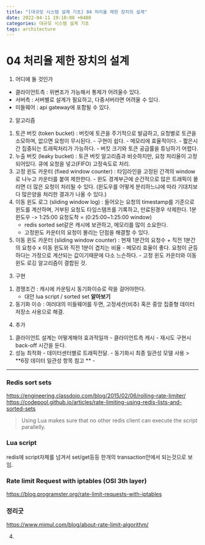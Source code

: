 ```yaml
---
title: "[대규모 시스템 설계 기초] 04 처리율 제한 장치의 설계"
date: 2022-04-11 19:10:00 +0400
categories: 대규모 시스템 설계 기초
tags: architecture
---
```

# 04 처리율 제한 장치의 설계
1. 어디에  둘 것인가
  - 클라이언트측 : 위변조가 가능해서 통제가 어려울수 있다.
  - 서버측 : 서버별로 설계가 필요하고, 다중서버라면 어려울 수 있다.
  - 미들웨어 :  api gateway에 포함될 수 있다.
2. 알고리즘
  1) 토큰 버킷 (token bucket)
    : 버킷에 토큰을 주기적으로 발급하고, 요청별로 토큰을 소모하며, 없으면 요청이 무시된다.
    - 구현이 쉽다.
    - 메모리에 효율적이다.
    - 짧은시간 집중되는 트래픽처리가 가능하다.
    - 버킷 크기와 토큰 공급률을 튜닝하기 어렵다.
  2) 누출 버킷 (leaky bucket)
    : 토큰 버킷 알고리즘과 비슷하지만, 요청 처리율이 고정되어있다. 큐에 요청을 넣고(FIFO) 고정속도로 처리.
  3) 고정 윈도 카운터 (fixed window counter)
    : 타임라인을 고정된 간격의 window로 나누고 카운터를 붙여 제한한다.
    - 윈도 경계부근에 순간적으로 많은 트래픽이 몰리면 더 많은 요청이 처리될 수 있다. (윈도우를 어떻게 분리하느냐에 따라 기대치보다 많은양을 처리한 결과가 나올 수 있다.)
  4) 이동 윈도 로그 (sliding window log)
    : 들어오는 요청의 timestamp를 기준으로 윈도를 계산하며, 거부된 요청도 타임스탬프를 기록하고,  만료된경우 삭제한다.
    1분 윈도우 -> 1:25:00 요청도착 = (0:25:00~1:25:00 window)
     - redis sorted set같은 캐시에 보관하고, 메모리를 많이 소요한다.
     -  고정윈도 카운터의 요청이 몰리는 단점을 해결할 수 있다.
  5) 이동 윈도 카운터 (sliding window counter)
    : 현재 1분간의 요청수 + 직전 1분간의 요청수 x 이동 윈도와 직전 1분이 겹치는 비율
    - 메모리 효율이 좋다. 요청이 균등하다는 가정으로 계산되는 값이기때문에 다소 느슨하다.
    - 고정 윈도 카운터와 이동 윈도 로깅 알고리즘이 결합된 것.
3. 구현
  1) 경쟁조건 : 캐시에 카운팅시 동기화이슈로 락을 걸어야한다. 
     - 대안 lua script / sorted set **알아보기**
  2)  동기화 이슈 : 여러대의 미들웨어를 두면, 고정세션(비추) 혹은 중앙 집중형 데이터 저장소 사용으로 해결.
  
4. 추가
  1) 클라이언트 설계는 어떻게해야 효과적일까
    - 클라이언트측 캐시
    - 재시도 구현시 back-off 시간을 둔다.
  2) 성능 최적화
    - 데이터센터별로 트래픽전달.
    - 동기화시 최종 일관성 모델 사용 > **6장 데이터 일관성 항목 참고 **
    - 
---
### Redis sort sets
https://engineering.classdojo.com/blog/2015/02/06/rolling-rate-limiter/
https://codepool.github.io/articles/rate-limiting-using-redis-lists-and-sorted-sets
> Using Lua makes sure that no other redis client can execute the script parallelly.
### Lua script
redis에 script자체를 넘겨서 set/get등등 한개의 transaction안에서 되는것으로 보임.
### Rate limit Request with iptables (OSI 3th layer)  
https://blog.programster.org/rate-limit-requests-with-iptables
### 정리굿
https://www.mimul.com/blog/about-rate-limit-algorithm/

  
  
  
  
  
  
  
  
  
  
  
  
  
  
  
  
  
  
  
  
  
  
  
  
  
    
4. 